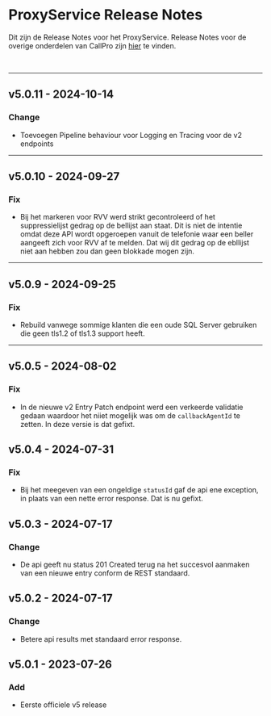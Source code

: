 # ProxyService Release Notes
Dit zijn de Release Notes voor het ProxyService. Release Notes voor de overige onderdelen van CallPro zijn [hier](/releases/v5/release-notes) te vinden.

<br/>

***
## v5.0.11 - 2024-10-14
### Change
- Toevoegen Pipeline behaviour voor Logging en Tracing voor de v2 endpoints

***
## v5.0.10 - 2024-09-27
### Fix
- Bij het markeren voor RVV werd strikt gecontroleerd of het suppressielijst gedrag op de bellijst aan staat. Dit is niet de intentie omdat deze API wordt opgeroepen vanuit de telefonie waar een beller aangeeft zich voor RVV af te melden. Dat wij dit gedrag op de ebllijst niet aan hebben zou dan geen blokkade mogen zijn.

*** 
## v5.0.9 - 2024-09-25
### Fix
- Rebuild vanwege sommige klanten die een oude SQL Server gebruiken die geen tls1.2 of tls1.3 support heeft. 

*** 
## v5.0.5 - 2024-08-02
### Fix
- In de nieuwe v2 Entry Patch endpoint werd een verkeerde validatie gedaan waardoor het niiet mogelijk was om de `callbackAgentId` te zetten. In deze versie is dat gefixt.

## v5.0.4 - 2024-07-31
### Fix
- Bij het meegeven van een ongeldige `statusId` gaf de api ene exception, in plaats van een nette error response. Dat is nu gefixt.


## v5.0.3 - 2024-07-17
### Change
- De api geeft nu status 201 Created terug na het succesvol aanmaken van een nieuwe entry conform de REST standaard.

## v5.0.2 - 2024-07-17
### Change
- Betere api results met standaard error response.

## v5.0.1 - 2023-07-26
### Add
- Eerste officiele v5 release

